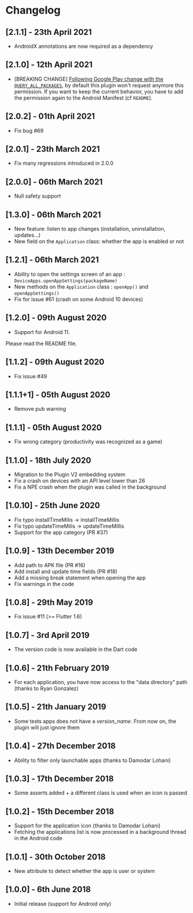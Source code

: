 # Changelog

## [2.1.1] - 23th April 2021

* AndroidX annotations are now required as a dependency 

## [2.1.0] - 12th April 2021

* [BREAKING CHANGE] [Following Google Play change with the `QUERY_ALL_PACKAGES`](https://support.google.com/googleplay/android-developer/answer/10158779), by default this plugin won't request anymore this permission.
If you want to keep the current behavior, you have to add the permission again to the Android Manifest (cf `README`).

## [2.0.2] - 01th April 2021

* Fix bug #69

## [2.0.1] - 23th March 2021

* Fix many regressions introduced in 2.0.0

## [2.0.0] - 06th March 2021

* Null safety support

## [1.3.0] - 06th March 2021

* New feature: listen to app changes (installation, uninstallation, updates…)
* New field on the `Application` class: whether the app is enabled or not

## [1.2.1] - 06th March 2021

* Ability to open the settings screen of an app : `DeviceApps.openAppSettings(packageName)`
* New methods on the `Application` class : `openApp()` and `openAppSettings()`
* Fix for issue #61 (crash on some Android 10 devices)

## [1.2.0] - 09th August 2020

* Support for Android 11. 

Please read the README file.

## [1.1.2] - 09th August 2020

* Fix issue #49

## [1.1.1+1] - 05th August 2020

* Remove pub warning

## [1.1.1] - 05th August 2020

* Fix wrong category (productivity was recognized as a game)

## [1.1.0] - 18th July 2020

* Migration to the Plugin V2 embedding system
* Fix a crash on devices with an API level lower than 26
* Fix a NPE crash when the plugin was called in the background

## [1.0.10] - 25th June 2020

* Fix typo installTimeMilis -> installTimeMillis
* Fix typo updateTimeMilis -> updateTimeMillis
* Support for the app category (PR #37)

## [1.0.9] - 13th December 2019

* Add path to APK file (PR #16)
* Add install and update time fields (PR #18)
* Add a missing break statement when opening the app
* Fix warnings in the code

## [1.0.8] - 29th May 2019

* Fix issue #11 (>= Flutter 1.6)

## [1.0.7] - 3rd April 2019

* The version code is now available in the Dart code

## [1.0.6] - 21th February 2019

* For each application, you have now access to the "data directory" path (thanks to Ryan Gonzalez)

## [1.0.5] - 21th January 2019

* Some tests apps does not have a _version_name_. From now on, the plugin will just ignore them

## [1.0.4] - 27th December 2018

* Ability to filter only launchable apps (thanks to Damodar Lohani)

## [1.0.3] - 17th December 2018

* Some asserts added + a different class is used when an icon is passed

## [1.0.2] - 15th December 2018

* Support for the application icon (thanks to Damodar Lohani)
* Fetching the applications list is now processed in a background thread in the Android code

## [1.0.1] - 30th October 2018

* New attribute to detect whether the app is user or system

## [1.0.0] - 6th June 2018

* Initial release (support for Android only)
